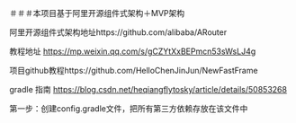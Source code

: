 ＃＃＃本项目基于阿里开源组件式架构＋MVP架构

阿里开源组件式架构地址https://github.com/alibaba/ARouter

教程地址 https://mp.weixin.qq.com/s/gCZYtXxBEPmcn53sWsLJ4g

项目github教程https://github.com/HelloChenJinJun/NewFastFrame

gradle 指南 https://blog.csdn.net/heqiangflytosky/article/details/50853268

第一步：创建config.gradle文件，把所有第三方依赖存放在该文件中